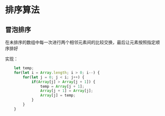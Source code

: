 # 排序算法

## 冒泡排序

在未排序的数组中每一次进行两个相邻元素间的比较交换，最后让元素按照指定顺序排好

实现：

```javascript
    let temp;
    for(let i = Array.length; i > 0; i--) {
        for(let j = 0; j < i; j++) {
            if(Array[j] > Array[j + 1]) {
                temp = Array[j + 1];
                Array[j + 1] = Array[j];
                Array[j] = temp;
            }
        }
    }
```